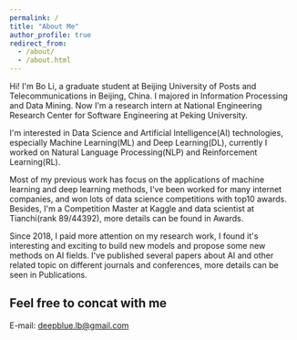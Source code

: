 ```yaml
---
permalink: /
title: "About Me"
author_profile: true
redirect_from: 
  - /about/
  - /about.html
---
```



Hi! I'm Bo Li, a graduate student at Beijing University of Posts and Telecommunications in Beijing, China. I majored in Information Processing and Data Mining. 
Now I'm a research intern at National Engineering Research Center for Software Engineering at Peking University. 

I'm interested in Data Science and Artificial Intelligence(AI) technologies, especially Machine Learning(ML) and Deep Learning(DL), currently I worked on Natural 
Language Processing(NLP) and Reinforcement Learning(RL).

Most of my previous work has focus on the applications of machine learning and deep learning methods, I've been worked for many internet companies, and won lots of 
data science competitions with top10 awards. Besides, I'm a Competition Master at Kaggle and data scientist at Tianchi(rank 89/44392), more details can be found in Awards.

Since 2018, I paid more attention on my research work, I found it's interesting and exciting to build new models and propose some new methods on AI fields. I've published 
several papers about AI and other related topic on different journals and conferences, more details can be seen in Publications.

Feel free to concat with me
------
E-mail: deepblue.lb@gmail.com 
